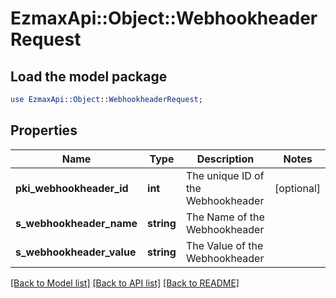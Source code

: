 # EzmaxApi::Object::WebhookheaderRequest

## Load the model package
```perl
use EzmaxApi::Object::WebhookheaderRequest;
```

## Properties
Name | Type | Description | Notes
------------ | ------------- | ------------- | -------------
**pki_webhookheader_id** | **int** | The unique ID of the Webhookheader | [optional] 
**s_webhookheader_name** | **string** | The Name of the Webhookheader | 
**s_webhookheader_value** | **string** | The Value of the Webhookheader | 

[[Back to Model list]](../README.md#documentation-for-models) [[Back to API list]](../README.md#documentation-for-api-endpoints) [[Back to README]](../README.md)


